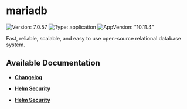 # mariadb

![Version: 7.0.57](https://img.shields.io/badge/Version-7.0.57-informational?style=flat-square) ![Type: application](https://img.shields.io/badge/Type-application-informational?style=flat-square) ![AppVersion: "10.11.4"](https://img.shields.io/badge/AppVersion-"10.11.4"-informational?style=flat-square)

Fast, reliable, scalable, and easy to use open-source relational database system.

## Available Documentation

- [**Changelog**](CHANGELOG)

- [**Helm Security**](container-security)

- [**Helm Security**](helm-security)

